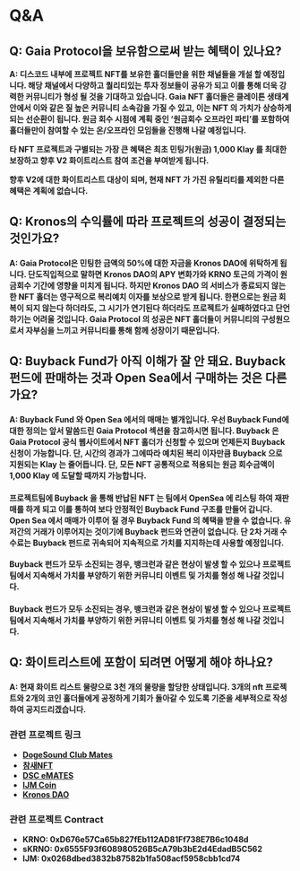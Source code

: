 # Q\&A

## Q: Gaia Protocol을 보유함으로써 받는 혜택이 있나요?

**A: 디스코드 내부에 프로젝트 NFT를 보유한 홀더들만을 위한 채널들을 개설 할 예정입니다. 해당 채널에서 다양하고 퀄리티있는 투자 정보들이 공유가 되고 이를 통해 더욱 강력한 커뮤니티가 형성 될 것을 기대하고 있습니다. Gaia NFT 홀더들은 클레이튼 생태계 안에서 이와 같은 질 높은 커뮤니티 소속감을 가질 수 있고, 이는 NFT 의 가치가 상승하게 되는 선순환이 됩니다. 원금 회수 시점에 계획 중인 ‘원금회수 오프라인 파티’를 포함하여 홀더들만이 참여할 수 있는 온/오프라인 모임들을 진행해 나갈 예정입니다.**

**타 NFT 프로젝트과 구별되는 가장 큰 혜택은 최초 민팅가(원금) 1,000 Klay 를 최대한 보장하고 향후 V2 화이트리스트 참여 조건을 부여받게 됩니다.**

**향후 V2에 대한 화이트리스트 대상이 되며, 현재 NFT 가 가진 유틸리티를 제외한 다른 혜택은 계획에 없습니다.**

## Q: Kronos의 수익률에 따라 프로젝트의 성공이 결정되는 것인가요?

#### A: Gaia Protocol은 민팅한 금액의 50%에 대한 자금을 Kronos DAO에 위탁하게 됩니다. 단도직입적으로 말하면 Kronos DAO의 APY 변화가와 KRNO 토근의 가격이 원금회수 기간에 영향을 미치게 됩니다. 하지만 Kronos DAO 의 서비스가 종료되지 않는 한 NFT 홀더는 영구적으로 복리예치 이자를 보상으로 받게 됩니다. 한편으로는 원금 회복이 되지 않는다 하더라도, 그 시기가 연기된다 하더라도 프로젝트가 실패하였다고 단언하기는 어려울 것입니다. Gaia Protocol 의 성공은 NFT 홀더들이 커뮤니티의 구성원으로서 자부심을 느끼고 커뮤니티를 통해 함께 성장이기 때문입니다.

## Q: Buyback Fund가 아직 이해가 잘 안 돼요. Buyback 펀드에 판매하는 것과 Open Sea에서 구매하는 것은 다른가요?

#### A: Buyback Fund 와 Open Sea 에서의 매매는 별개입니다. 우선 Buyback Fund에 대한 정의는 앞서 말씀드린 Gaia Protocol 섹션을 참고하시면 됩니다. Buyback 은 Gaia Protocol 공식 웹사이트에서 NFT 홀더가 신청할 수 있으며 언제든지 Buyback 신청이 가능합니다. 단, 시간의 경과가 그에따라 예치된 복리 이자만큼 Buyback 으로 지원되는 Klay 는 줄어듭니다. 단, 모든 NFT 공통적으로 적용되는 원금 회수금액이 1,000 Klay 에 도달할 때까지 가능합니다.

#### 프로젝트팀에 Buyback 을 통해 반납된 NFT 는 팀에서 OpenSea 에 리스팅 하여 재판매를 하게 되고 이를 통하여 보다 안정적인 Buyback Fund 구조를 만들어 갑니다. Open Sea 에서 매매가 이루어 질 경우 Buyback Fund 의 혜택을 받을 수 없습니다. 유저간의 거래가 이루어지는 것이기에 Buyback 펀드와 연관이 없습니다. 단 2차 거래 수수료는 Buyback 펀드로 귀속되어 지속적으로 가치를 지지하는데 사용할 예정입니다.

**Buyback 펀드가 모두 소진되는 경우, 뱅크런과 같은 현상이 발생 할 수 있으나 프로젝트 팀에서 지속해서 가치를 부양하기 위한 커뮤니티 이벤트 및 가치를 형성 해 나갈 것입니다.**

#### **Buyback 펀드가 모두 소진되는 경우, 뱅크런과 같은 현상이 발생 할 수 있으나 프로젝트 팀에서 지속해서 가치를 부양하기 위한 커뮤니티 이벤트 및 가치를 형성 해 나갈 것입니다.**

## Q: 화이트리스트에 포함이 되려면 어떻게 해야 하나요?

#### A: 현재 화이트 리스트 물량으로 3천 개의 물량을 할당한 상태입니다. 3개의 nft 프로젝트와 2개의 코인 홀더들에게 공정하게 기회가 돌아갈 수 있도록 기준을 세부적으로 작성하여 공지드리겠습니다.

### 관련 프로젝트 링크

* [**DogeSound Club Mates**](https://opensea.io/collection/dogesoundclub-mates)
* [**참새NFT**](https://klu.bs/pfp/0x29d05593116C443da54DaBFB4e5322DEA2fff8Cd)
* [**DSC eMATES**](https://opensea.io/collection/dogesoundclub-emates)
* [**IJM Coin**](https://tteok.org)
* [**Kronos DAO**](https://kronosdao.finance)

### 관련 프로젝트 Contract

* **KRNO: 0xD676e57Ca65b827fEb112AD81Ff738E7B6c1048d**
* **sKRNO: 0x6555F93f608980526B5cA79b3bE2d4EdadB5C562**
* **IJM: 0x0268dbed3832b87582b1fa508acf5958cbb1cd74**
